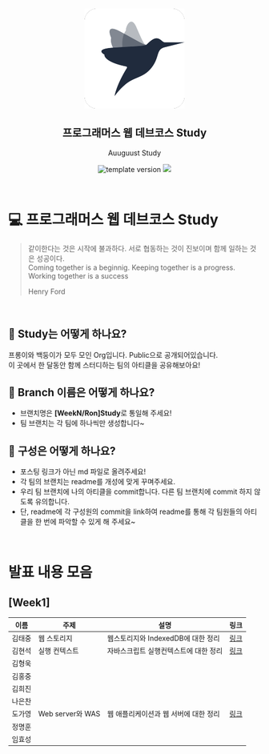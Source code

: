 <br/>
<p align="middle" >
  <img width="200px;" src="./src/images/prgms-logo.png"/>
</p>
<h2 align="middle">프로그래머스 웹 데브코스 Study</h2>
<p align="middle">Auuguust Study</p>
<p align="middle">
  <img src="https://img.shields.io/badge/version-1.0.0-blue?style=flat-square" alt="template version"/>
  <img src="https://img.shields.io/badge/language-md-md.svg?style=flat-square"/>
</p>

<br/>

# 💻 프로그래머스 웹 데브코스 Study

> 같이한다는 것은 시작에 불과하다. 서로 협동하는 것이 진보이며 함께 일하는 것은 성공이다.<br>
> Coming together is a beginnig. Keeping together is a progress. Working together is a success <br>
>
> Henry Ford

<br/>

## 📌 Study는 어떻게 하나요?

프롱이와 백둥이가 모두 모인 Org입니다. Public으로 공개되어있습니다.  
이 곳에서 한 달동안 함께 스터디하는 팀의 아티클을 공유해보아요!

## 🚀 Branch 이름은 어떻게 하나요?

- 브랜치명은 **[WeekN/Ron]Study**로 통일해 주세요!
- 팀 브랜치는 각 팀에 하나씩만 생성합니다~

## 👀 구성은 어떻게 하나요?

- 포스팅 링크가 아닌 md 파일로 올려주세요!
- 각 팀의 브랜치는 readme를 개성에 맞게 꾸며주세요.
- 우리 팀 브랜치에 나의 아티클을 commit합니다. 다른 팀 브랜치에 commit 하지 않도록 유의합니다.
- 단, readme에 각 구성원의 commit을 link하여 readme를 통해 각 팀원들의 아티클을 한 번에 파악할 수 있게 해 주세요~

<br>

# 발표 내용 모음

## [Week1]

| 이름   | 주제          | 설명                                 | 링크                                                                                                                                                                                        |
| ------ | ------------- | ------------------------------------ | ------------------------------------------------------------------------------------------------------------------------------------------------------------------------------------------- |
| 김태중 |  웹 스토리지  | 웹스토리지와 IndexedDB에 대한 정리 | [링크](https://github.com/prgrms-web-devcourse/FE-August-study/blob/Week1/DalLi%5DStudy/%5B1%EA%B8%B0-B%5D%20%EA%B9%80%ED%83%9C%EC%A4%91_1%EC%A3%BC%EC%B0%A8%20%EC%8A%A4%ED%84%B0%EB%94%94/WebStorage.md)
| 김현석 | 실행 컨텍스트 | 자바스크립트 실행컨텍스트에 대한 정리 | [링크](https://github.com/prgrms-web-devcourse/FE-August-study/blob/Week1/DalLi%5DStudy/%5B1%EA%B8%B0-B%5D%20%EA%B9%80%ED%98%84%EC%84%9D_1%EC%A3%BC%EC%B0%A8%20%EC%8A%A4%ED%84%B0%EB%94%94/%EC%8B%A4%ED%96%89%EC%BB%A8%ED%85%8D%EC%8A%A4%ED%8A%B8.md) |
| 김형욱 |
| 김홍중 |
| 김희진 |
| 나은찬 |
| 도가영 | Web server와 WAS | 웹 애플리케이션과 웹 서버에 대한 정리 | [링크](https://github.com/prgrms-web-devcourse/FE-August-study/blob/Week1/DalLi%5DStudy/%5B1%EA%B8%B0-A%5D%20%EB%8F%84%EA%B0%80%EC%98%81_1%EC%A3%BC%EC%B0%A8%20%EC%8A%A4%ED%84%B0%EB%94%94/Web%20server%EC%99%80%20WAS.md)
| 정명훈 |
| 임효성 |
